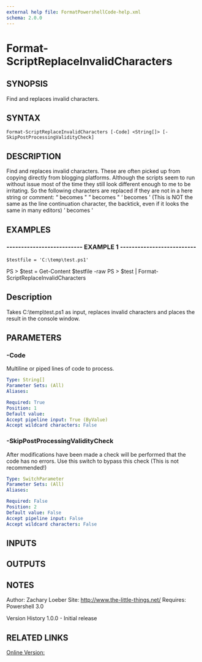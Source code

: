 ```yaml
---
external help file: FormatPowershellCode-help.xml
schema: 2.0.0
---
```


# Format-ScriptReplaceInvalidCharacters
## SYNOPSIS
Find and replaces invalid characters.

## SYNTAX

```
Format-ScriptReplaceInvalidCharacters [-Code] <String[]> [-SkipPostProcessingValidityCheck]
```

## DESCRIPTION
Find and replaces invalid characters.
These are often picked up from copying directly from blogging platforms.
Although the scripts seem to 
run without issue most of the time they still look different enough to me to be irritating. 
So the following characters are replaced if they are not in a here string or comment:
    “ becomes "
    ” becomes "
    ‘ becomes '     \(This is NOT the same as the line continuation character, the backtick, even if it looks the same in many editors\)
    ’ becomes '

## EXAMPLES

### -------------------------- EXAMPLE 1 --------------------------
```
$testfile = 'C:\temp\test.ps1'
```

PS \> $test = Get-Content $testfile -raw
PS \> $test | Format-ScriptReplaceInvalidCharacters

Description
-----------
Takes C:\temp\test.ps1 as input, replaces invalid characters and places the result in the console window.

## PARAMETERS

### -Code
Multiline or piped lines of code to process.

```yaml
Type: String[]
Parameter Sets: (All)
Aliases: 

Required: True
Position: 1
Default value: 
Accept pipeline input: True (ByValue)
Accept wildcard characters: False
```

### -SkipPostProcessingValidityCheck
After modifications have been made a check will be performed that the code has no errors.
Use this switch to bypass this check 
\(This is not recommended!\)

```yaml
Type: SwitchParameter
Parameter Sets: (All)
Aliases: 

Required: False
Position: 2
Default value: False
Accept pipeline input: False
Accept wildcard characters: False
```

## INPUTS

## OUTPUTS

## NOTES
Author: Zachary Loeber
Site: http://www.the-little-things.net/
Requires: Powershell 3.0

Version History
1.0.0 - Initial release

## RELATED LINKS

[Online Version:]()


